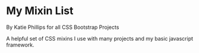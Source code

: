 # My Mixin List
By Katie Phillips for all CSS Bootstrap Projects

A helpful set of CSS mixins I use with many projects and my basic javascript framework.
